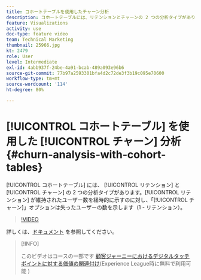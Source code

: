 ```yaml
---
title: コホートテーブルを使用したチャーン分析
description: コホートテーブルには、リテンションとチャーンの 2 つの分析タイプがあります。リテンションが時間の経過とともにどれだけのユーザーを維持したかを示すのに対し、「チャーン」オプションはどれだけのユーザーが失われたかを示します（1 - リテンション）。
feature: Visualizations
activity: use
doc-type: feature video
team: Technical Marketing
thumbnail: 25966.jpg
kt: 2479
role: User
level: Intermediate
exl-id: 4abb937f-24be-4a91-bcab-489a093e96b6
source-git-commit: 77b97a2593301bfa4d2c72de3f3b19c095e70600
workflow-type: tm+mt
source-wordcount: '114'
ht-degree: 80%

---
```


# [!UICONTROL コホートテーブル] を使用した [!UICONTROL チャーン] 分析 {#churn-analysis-with-cohort-tables}

[!UICONTROL コホートテーブル] には、 [!UICONTROL リテンション] と [!UICONTROL チャーン] の 2 つの分析タイプがあります。[!UICONTROL リテンション] が維持されたユーザー数を経時的に示すのに対し、「[!UICONTROL チャーン]」オプションは失ったユーザーの数を示します（1 - リテンション）。

>[!VIDEO](https://video.tv.adobe.com/v/25966/?quality=12)

詳しくは、[ドキュメント](https://experienceleague.adobe.com/docs/analytics/analyze/analysis-workspace/visualizations/cohort-table/cohort-analysis.html?lang=ja) を参照してください。

>[!INFO]
>
> このビデオはコースの一部です [顧客ジャーニーにおけるデジタルタッチポイントに対する価値の関連付け](https://experienceleague.adobe.com/?recommended=Analytics-U-1-2020.2&amp;lang=ja)(Experience League時に無料で利用可能 )
